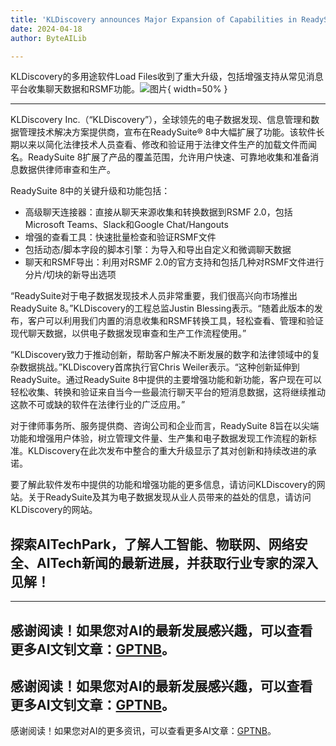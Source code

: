 ```yaml
---
title: 'KLDiscovery announces Major Expansion of Capabilities in ReadySuite® 8'
date: 2024-04-18
author: ByteAILib

---
```


KLDiscovery的多用途软件Load Files收到了重大升级，包括增强支持从常见消息平台收集聊天数据和RSMF功能。![图片](https://ai-techpark.com/wp-content/uploads/2020/06/Buyer-Guide-500x281-1.jpg){ width=50% }

---


KLDiscovery Inc.（“KLDiscovery”），全球领先的电子数据发现、信息管理和数据管理技术解决方案提供商，宣布在ReadySuite® 8中大幅扩展了功能。该软件长期以来以简化法律技术人员查看、修改和验证用于法律文件生产的加载文件而闻名。ReadySuite 8扩展了产品的覆盖范围，允许用户快速、可靠地收集和准备消息数据供律师审查和生产。

ReadySuite 8中的关键升级和功能包括：
- 高级聊天连接器：直接从聊天来源收集和转换数据到RSMF 2.0，包括Microsoft Teams、Slack和Google Chat/Hangouts
- 增强的查看工具：快速批量检查和验证RSMF文件
- 包括动态/脚本字段的脚本引擎：为导入和导出自定义和微调聊天数据
- 聊天和RSMF导出：利用对RSMF 2.0的官方支持和包括几种对RSMF文件进行分片/切块的新导出选项

“ReadySuite对于电子数据发现技术人员非常重要，我们很高兴向市场推出ReadySuite 8。”KLDiscovery的工程总监Justin Blessing表示。“随着此版本的发布，客户可以利用我们内置的消息收集和RSMF转换工具，轻松查看、管理和验证现代聊天数据，以供电子数据发现审查和生产工作流程使用。”

“KLDiscovery致力于推动创新，帮助客户解决不断发展的数字和法律领域中的复杂数据挑战。”KLDiscovery首席执行官Chris Weiler表示。“这种创新延伸到ReadySuite。通过ReadySuite 8中提供的主要增强功能和新功能，客户现在可以轻松收集、转换和验证来自当今一些最流行聊天平台的短消息数据，这将继续推动这款不可或缺的软件在法律行业的广泛应用。”

对于律师事务所、服务提供商、咨询公司和企业而言，ReadySuite 8旨在以尖端功能和增强用户体验，树立管理文件量、生产集和电子数据发现工作流程的新标准。KLDiscovery在此次发布中整合的重大升级显示了其对创新和持续改进的承诺。

要了解此软件发布中提供的功能和增强功能的更多信息，请访问KLDiscovery的网站。关于ReadySuite及其为电子数据发现从业人员带来的益处的信息，请访问KLDiscovery的网站。

探索AITechPark，了解人工智能、物联网、网络安全、AITech新闻的最新进展，并获取行业专家的深入见解！
---

---
感谢阅读！如果您对AI的最新发展感兴趣，可以查看更多AI文钊文章：[GPTNB](https://gptnb.com)。
---
感谢阅读！如果您对AI的最新发展感兴趣，可以查看更多AI文钊文章：[GPTNB](https://gptnb.com)。
---
感谢阅读！如果您对AI的更多资讯，可以查看更多AI文章：[GPTNB](https://gptnb.com)。